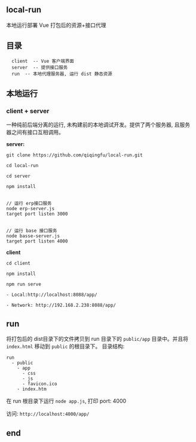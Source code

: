## local-run

本地运行部署 Vue 打包后的资源+接口代理

## 目录
```
  client  -- Vue 客户端界面
  server  -- 提供接口服务
  run  -- 本地代理服务器, 运行 dist 静态资源
```

## 本地运行

### client + server
一种纯前后端分离的运行, 未构建前的本地调试开发。提供了两个服务器, 且服务器之间有接口互相调用。

**server:**

```
git clone https://github.com/qiqingfu/local-run.git

cd local-run

cd server

npm install


// 运行 erp接口服务
node erp-server.js
target port listen 3000


// 运行 base 接口服务
node basse-server.js
target port listen 4000
``` 

**client**

```
cd client

npm install

npm run serve

- Local:http://localhost:8088/app/ 

- Network: http://192.168.2.238:8088/app/
```

## run 

将打包后的 dist目录下的文件拷贝到 run 目录下的 `public/app` 目录中。并且将 `index.html` 移动到 `public` 的根目录下。 目录结构: 

```
run
  - public
    - app
      - css
      - js
      - favicon.ico
    - index.htm
``` 

在 run 根目录下运行 `node app.js`, 打印 port: 4000

访问: `http://localhost:4000/app/`


## end 
